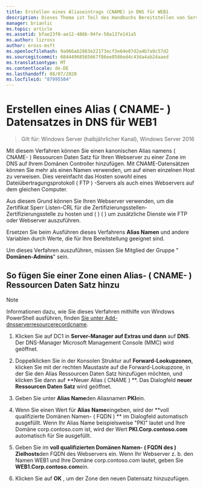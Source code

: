 ```yaml
---
title: Erstellen eines Aliaseintrags (CNAME) in DNS für WEB1
description: Dieses Thema ist Teil des Handbuchs Bereitstellen von Server Zertifikaten für drahtlose und drahtlose 802.1 x-bereit Stellungen.
manager: brianlic
ms.topic: article
ms.assetid: bfae23f0-ae12-486b-94fe-50a137e141a5
ms.author: lizross
author: eross-msft
ms.openlocfilehash: 9a966ab2883e22173ecf3e64e87d2a4b7a9c57d2
ms.sourcegitcommit: 68444968565667f86ee0586ed4c43da4ab24aaed
ms.translationtype: MT
ms.contentlocale: de-DE
ms.lasthandoff: 08/07/2020
ms.locfileid: "87995584"
---
```

# <a name="create-an-alias-cname-record-in-dns-for-web1"></a>Erstellen eines Alias \( CNAME- \) Datensatzes in DNS für WEB1

>Gilt für: Windows Server (halbjährlicher Kanal), Windows Server 2016

Mit diesem Verfahren können Sie einen kanonischen Alias namens \( CNAME- \) Ressourcen Daten Satz für Ihren Webserver zu einer Zone im DNS auf Ihrem Domänen Controller hinzufügen. Mit CNAME-Datensätzen können Sie mehr als einen Namen verwenden, um auf einen einzelnen Host zu verweisen. Dies vereinfacht das Hosten sowohl eines Dateiübertragungsprotokoll \( FTP \) -Servers als auch eines Webservers auf dem gleichen Computer.

Aus diesem Grund können Sie Ihren Webserver verwenden, um die Zertifikat Sperr Listen-CRL für die Zertifizierungsstellen-Zertifizierungsstelle zu hosten und \( \) \( \) um zusätzliche Dienste wie FTP oder Webserver auszuführen.

Ersetzen Sie beim Ausführen dieses Verfahrens **Alias Namen** und andere Variablen durch Werte, die für Ihre Bereitstellung geeignet sind.

Um dieses Verfahren auszuführen, müssen Sie Mitglied der Gruppe " **Domänen-Admins**" sein.

## <a name="to-add-an-alias-cname-resource-record-to-a-zone"></a>So fügen Sie einer Zone einen Alias- \( CNAME- \) Ressourcen Daten Satz hinzu

>[!NOTE]
>Informationen dazu, wie Sie dieses Verfahren mithilfe von Windows PowerShell ausführen, finden [Sie unter Add-dnsserverresourcerecordcname](/powershell/module/dnsserver/add-dnsserverresourcerecordcname?view=winserver2012r2-ps).

1.  Klicken Sie auf DC1 in **Server-Manager auf Extras und dann** auf **DNS**. Der DNS-Manager Microsoft Management Console (MMC) wird geöffnet.

2.  Doppelklicken Sie in der Konsolen Struktur auf **Forward-Lookupzonen**, klicken Sie mit der rechten Maustaste auf die Forward-Lookupzone, in der Sie den Alias Ressourcen Daten Satz hinzufügen möchten, und klicken Sie dann auf **Neuer Alias \( CNAME \) **. Das Dialogfeld **neuer Ressourcen Daten Satz** wird geöffnet.

3.  Geben Sie unter **Alias Name**den Aliasnamen **PKI**ein.

4.  Wenn Sie einen Wert für **Alias Name**eingeben, wird der **voll qualifizierte Domänen Namen- \( FQDN \) ** im Dialogfeld automatisch ausgefüllt. Wenn Ihr Alias Name beispielsweise "PKI" lautet und Ihre Domäne corp.contoso.com ist, wird der Wert **PKI.Corp.contoso.com** automatisch für Sie ausgefüllt.

5.  Geben Sie im **voll qualifizierten Domänen Namen- \( FQDN des \) Zielhosts**den FQDN des Webservers ein. Wenn Ihr Webserver z. b. den Namen WEB1 und Ihre Domäne corp.contoso.com lautet, geben Sie **WEB1.Corp.contoso.com**ein.

6.  Klicken Sie auf **OK** , um der Zone den neuen Datensatz hinzuzufügen.